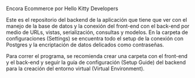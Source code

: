 Encora Ecommerce por Hello Kitty Developers

Este es el repositorio del backend de la aplicación que tiene que ver con el manejo de la base de datos y la conexión del front-end con el back-end por medio de URLs, vistas, serialización, consultas y modelos. En la carpeta de configuraciones (Settings) se encuentra todo el setup de la conexión con Postgres y la encriptación de datos delicados como contraseñas.

Para correr el programa, se recomienda crear una carpeta con el front-end y el back-end y seguir la guía de configuración (Setup Guide) del backend para la creación del entorno virtual (Virtual Environment).
